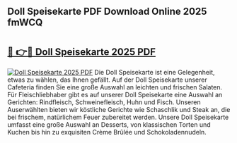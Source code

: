 ## Doll Speisekarte PDF Download Online 2025 fmWCQ

# <h2><a href="http://gc6rja.nevu.top/?p=Doll+Speisekarte">🔗 👉🔴 Doll Speisekarte 2025 PDF</a></h2>

[![Doll Speisekarte 2025 PDF](https://i.imgur.com/dBaPXMq.png)](http://gc6rja.nevu.top/?p=Doll+Speisekarte)
Die Doll Speisekarte ist eine Gelegenheit, etwas zu wählen, das Ihnen gefällt. Auf der Doll Speisekarte unserer Cafeteria finden Sie eine große Auswahl an leichten und frischen Salaten. Für Fleischliebhaber gibt es auf unserer Doll Speisekarte eine Auswahl an Gerichten: Rindfleisch, Schweinefleisch, Huhn und Fisch. Unseren Auserwählten bieten wir köstliche Gerichte wie Schaschlik und Steak an, die bei frischem, natürlichem Feuer zubereitet werden. Unsere Doll Speisekarte umfasst eine große Auswahl an Desserts, von klassischen Torten und Kuchen bis hin zu exquisiten Crème Brûlée und Schokoladennudeln.
